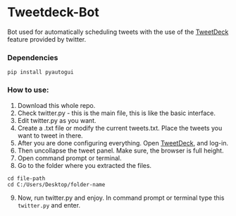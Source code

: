 # Tweetdeck-Bot

Bot used for automatically scheduling tweets with the use of the [TweetDeck](https://tweetdeck.twitter.com) feature provided by twitter.

### Dependencies
```
pip install pyautogui
```

### How to use:

1. Download this whole repo.
2. Check twitter.py - this is the main file, this is like the basic interface.
3. Edit twitter.py as you want.
4. Create a .txt file or modify the current tweets.txt. Place the tweets you want to tweet in there.
5. After you are done configuring everything. Open [TweetDeck](https://tweetdeck.twitter.com), and log-in.
6. Then uncollapse the tweet panel. Make sure, the browser is full height.
7. Open command prompt or terminal.
8. Go to the folder where you extracted the files.
```
cd file-path
cd C:/Users/Desktop/folder-name
```
9. Now, run twitter.py and enjoy.
In command prompt or terminal type this `twitter.py` and enter.
